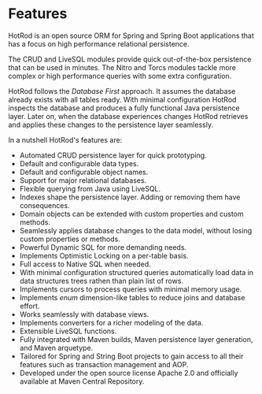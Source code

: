 # Features

HotRod is an open source ORM for Spring and Spring Boot applications that has a focus on high
performance relational persistence.

The CRUD and LiveSQL modules provide quick out-of-the-box persistence that can be used in minutes. 
The Nitro and Torcs modules tackle more complex or high performance queries with some extra 
configuration.

HotRod follows the *Database First* approach. It assumes the database already exists with all 
tables ready. With minimal configuration HotRod inspects the database and produces a fully functional
Java persistence layer. Later on, when the database experiences changes HotRod retrieves and applies
these changes to the persistence layer seamlessly.

In a nutshell HotRod's features are:

- Automated CRUD persistence layer for quick prototyping.
- Default and configurable data types.
- Default and configurable object names.
- Support for major relational databases.
- Flexible querying from Java using LiveSQL.
- Indexes shape the persistence layer. Adding or removing them have consequences.
- Domain objects can be extended with custom properties and custom methods.
- Seamlessly applies database changes to the data model, without losing custom properties or methods.
- Powerful Dynamic SQL for more demanding needs.
- Implements Optimistic Locking on a per-table basis.
- Full access to Native SQL when needed.
- With minimal configuration structured queries automatically load data in data structures trees rathen than
plain list of rows.
- Implements cursors to process queries with minimal memory usage.
- Implements *enum* dimension-like tables to reduce joins and database effort.
- Works seamlessly with database views.
- Implements converters for a richer modeling of the data.
- Extensible LiveSQL functions.
- Fully integrated with Maven builds, Maven persistence layer generation, and Maven arquetype.
- Tailored for Spring and String Boot projects to gain access to all their 
features such as transaction management and AOP.
- Developed under the open source license Apache 2.0 and officially available at Maven Central Repository.



